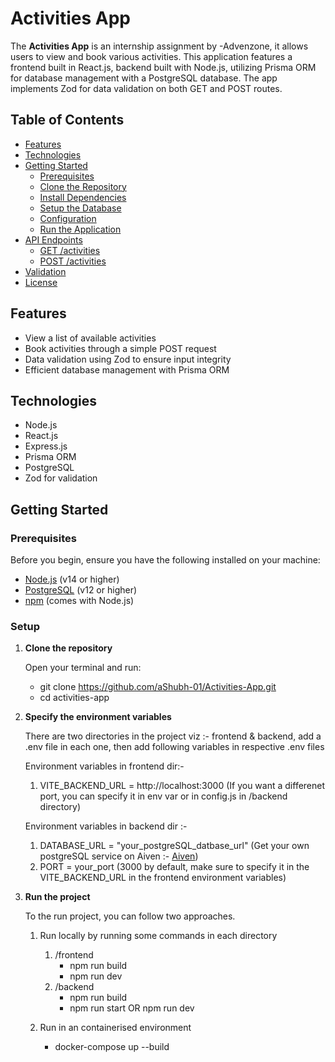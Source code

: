 # Activities App

The **Activities App** is an internship assignment by -Advenzone, it allows users to view and book various activities. This application features a frontend built in React.js, backend built with Node.js, utilizing Prisma ORM for database management with a PostgreSQL database. The app implements Zod for data validation on both GET and POST routes.

## Table of Contents

- [Features](#features)
- [Technologies](#technologies)
- [Getting Started](#getting-started)
  - [Prerequisites](#prerequisites)
  - [Clone the Repository](#clone-the-repository)
  - [Install Dependencies](#install-dependencies)
  - [Setup the Database](#setup-the-database)
  - [Configuration](#configuration)
  - [Run the Application](#run-the-application)
- [API Endpoints](#api-endpoints)
  - [GET /activities](#get-activities)
  - [POST /activities](#post-activities)
- [Validation](#validation)
- [License](#license)

## Features

- View a list of available activities
- Book activities through a simple POST request
- Data validation using Zod to ensure input integrity
- Efficient database management with Prisma ORM

## Technologies

- Node.js
- React.js
- Express.js
- Prisma ORM
- PostgreSQL
- Zod for validation

## Getting Started

### Prerequisites

Before you begin, ensure you have the following installed on your machine:

- [Node.js](https://nodejs.org/) (v14 or higher)
- [PostgreSQL](https://www.postgresql.org/) (v12 or higher)
- [npm](https://www.npmjs.com/) (comes with Node.js)

### Setup

1. **Clone the repository**

   Open your terminal and run:

   - git clone https://github.com/aShubh-01/Activities-App.git
   - cd activities-app

2. **Specify the environment variables**

   There are two directories in the project viz :- frontend & backend, add a .env file in each one, then add following variables in respective .env files
   
   Environment variables in frontend dir:-
     1. VITE_BACKEND_URL = http://localhost:3000 (If you want a differenet port, you can specify it in env var or in config.js in /backend directory)
   
   Environment variables in backend dir :-
     1. DATABASE_URL = "your_postgreSQL_datbase_url" (Get your own postgreSQL service on Aiven :- [Aiven](https://aiven.io/postgresql))
     2. PORT = your_port (3000 by default, make sure to specify it in the VITE_BACKEND_URL in the frontend environment variables)

3. **Run the project**

   To the run project, you can follow two approaches.
   
   1. Run locally by running some commands in each directory
      1. /frontend
         - npm run build
         - npm run dev
      2. /backend
         - npm run build
         - npm run start OR npm run dev
     
   2. Run in an containerised environment
      - docker-compose up --build
